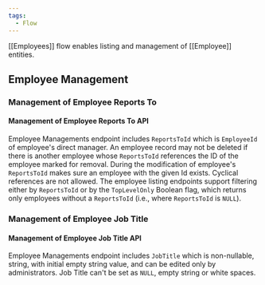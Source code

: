 ```yaml
---
tags:
  - Flow
---
```

[[Employees]] flow enables listing and management of [[Employee]] entities.

## Employee Management
### Management of Employee Reports To
#### Management of Employee Reports To API
Employee Managements endpoint includes `ReportsToId` which is `EmployeeId` of employee's direct manager. 
An employee record may not be deleted if there is another employee whose `ReportsToId` references the ID of the employee marked for removal.
During the modification of employee's `ReportsToId` makes sure an employee with the given Id exists.
Cyclical references are not allowed.
The employee listing endpoints support filtering either by `ReportsToId` or by the `TopLevelOnly` Boolean flag, which returns only employees without a `ReportsToId` (i.e., where `ReportsToId` is `NULL`).
### Management of Employee Job Title
#### Management of Employee Job Title API
Employee Managements endpoint includes `JobTitle` which is non-nullable, string, with initial empty string value, and can be edited only by administrators.
Job Title can't be set as `NULL`, empty string or white spaces.